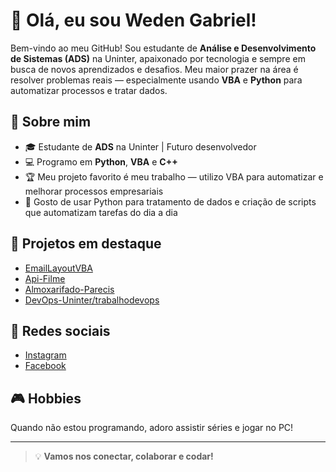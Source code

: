 # 👋 Olá, eu sou Weden Gabriel!

Bem-vindo ao meu GitHub! Sou estudante de **Análise e Desenvolvimento de Sistemas (ADS)** na Uninter, apaixonado por tecnologia e sempre em busca de novos aprendizados e desafios. Meu maior prazer na área é resolver problemas reais — especialmente usando **VBA** e **Python** para automatizar processos e tratar dados.

## 🚀 Sobre mim
- 🎓 Estudante de **ADS** na Uninter | Futuro desenvolvedor
- 💻 Programo em **Python**, **VBA** e **C++**
- 🏆 Meu projeto favorito é meu trabalho — utilizo VBA para automatizar e melhorar processos empresariais
- 🐍 Gosto de usar Python para tratamento de dados e criação de scripts que automatizam tarefas do dia a dia

## 🌟 Projetos em destaque
- [EmailLayoutVBA](https://github.com/wedengabriel/EmailLayoutVBA)
- [Api-Filme](https://github.com/wedengabriel/Api-Filme)
- [Almoxarifado-Parecis](https://github.com/wedengabriel/Almoxarifado-Parecis)
- [DevOps-Uninter/trabalhodevops](https://github.com/DevOps-Uninter/trabalhodevops)

## 🔗 Redes sociais
- [Instagram](https://instagram.com/weden_gabriel)  
- [Facebook](https://www.facebook.com/wedengabrieldasilvagomes)

## 🎮 Hobbies
Quando não estou programando, adoro assistir séries e jogar no PC!

---

> 💡 **Vamos nos conectar, colaborar e codar!**
